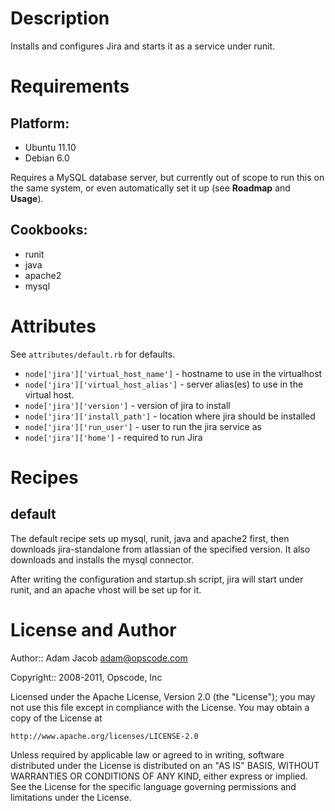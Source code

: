 Description
===========

Installs and configures Jira and starts it as a service under runit.

Requirements
============

## Platform:

* Ubuntu 11.10
* Debian 6.0

Requires a MySQL database server, but currently out of scope to run
this on the same system, or even automatically set it up (see
__Roadmap__ and __Usage__).

## Cookbooks:

* runit
* java
* apache2
* mysql

Attributes
==========

See `attributes/default.rb` for defaults.

* `node['jira']['virtual_host_name']` - hostname to use in the virtualhost
* `node['jira']['virtual_host_alias']` - server alias(es) to use in
  the virtual host.
* `node['jira']['version']` - version of jira to install
* `node['jira']['install_path']` - location where jira should be installed
* `node['jira']['run_user']` - user to run the jira service as
* `node['jira']['home']` - required to run Jira

Recipes
=======

default
-------

The default recipe sets up mysql, runit, java and apache2 first, then
downloads jira-standalone from atlassian of the specified version. It
also downloads and installs the mysql connector.

After writing the configuration and startup.sh script, jira will start
under runit, and an apache vhost will be set up for it.

License and Author
==================

Author:: Adam Jacob <adam@opscode.com>

Copyright:: 2008-2011, Opscode, Inc

Licensed under the Apache License, Version 2.0 (the "License");
you may not use this file except in compliance with the License.
You may obtain a copy of the License at

    http://www.apache.org/licenses/LICENSE-2.0

Unless required by applicable law or agreed to in writing, software
distributed under the License is distributed on an "AS IS" BASIS,
WITHOUT WARRANTIES OR CONDITIONS OF ANY KIND, either express or implied.
See the License for the specific language governing permissions and
limitations under the License.
